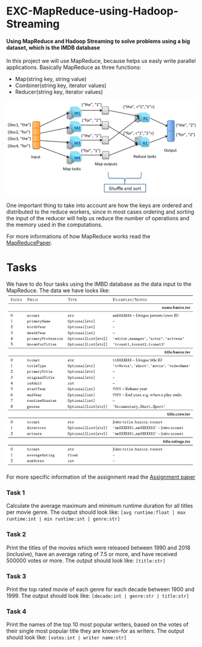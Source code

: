 # EXC-MapReduce-using-Hadoop-Streaming
#### Using MapReduce and Hadoop Streaming to solve problems using a big dataset, which is the IMDB database

In this project we will use MapReduce, because helps us easly write parallel applications. Basically MapReduce as three functions:
  - Map(string key, string value)
  - Combiner(string key, iterator values)
  - Reducer(string key, iterator values)
  
![MapReduce example](https://github.com/pereverges/EXC-MapReduce-using-Hadoop-Streaming/blob/master/MapReduceExample.png)

One important thing to take into account are how the keys are ordered and distributed to the reduce workers, since in most cases ordering and sorting the input of the reducer will help us reduce the number of operations and the memory used in the computations. 

For more informations of how MapReduce works read the [MapReducePaper](https://github.com/pereverges/EXC-MapReduce-using-Hadoop-Streaming/blob/master/MapReducePaper.pdf).

# Tasks

We have to do four tasks using the IMBD database as the data input to the MapReduce. The data we have looks like:
![IMBD data](https://github.com/pereverges/EXC-MapReduce-using-Hadoop-Streaming/blob/master/IMDBdata.png)

For more specific information of the assignment read the [Assignment paper]()

### Task 1
Calculate the average maximum and minimum runtime duration for all titles per movie genre.
The output should look like: ```[avg runtime:float | max runtime:int | min runtime:int | genre:str]```


### Task 2
Print the titles of the movies which were released between 1990 and 2018 (inclusive), have an average rating
of 7.5 or more, and have received 500000 votes or more.
The output should look like: ```[title:str]```


### Task 3
Print the top rated movie of each genre for each decade between 1900 and 1999.
The output should look like: ```[decade:int | genre:str | title:str]```


### Task 4
Print the names of the top 10 most popular writers, based on the votes of their single most popular title
they are known-for as writers.
The output should look like: ```[votes:int | writer name:str]```

